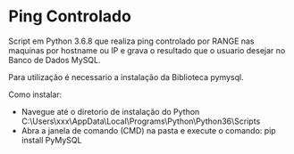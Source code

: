 # Ping Controlado
Script em Python 3.6.8 que realiza ping controlado por RANGE nas maquinas por hostname ou IP e grava o resultado que o usuario desejar no Banco de Dados MySQL.

Para utilização é necessario a instalação da Biblioteca pymysql.

Como instalar:
- Navegue até o diretorio de instalação do Python
C:\Users\xxx\AppData\Local\Programs\Python\Python36\Scripts
- Abra a janela de comando (CMD) na pasta e execute o comando: pip install PyMySQL
